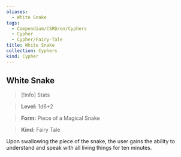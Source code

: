 ```yaml
---
aliases:
  - White Snake
tags:
  - Compendium/CSRD/en/Cyphers
  - Cypher
  - Cypher/Fairy-Tale
title: White Snake
collection: Cyphers
kind: Cypher
---
```

## White Snake    
>[!info] Stats    
> **Level:** 1d6+2    
> **Form:** Piece of a Magical Snake    
> **Kind:** Fairy Tale  
    
Upon swallowing the piece of the snake, the user gains the ability to understand and speak with all living things for ten minutes.